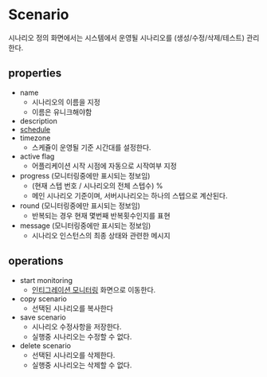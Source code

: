 # Scenario

시나리오 정의 화면에서는 시스템에서 운영될 시나리오를 (생성/수정/삭제/테스트) 관리한다.

## properties

- name
  - 시나리오의 이름을 지정
  - 이름은 유니크해야함
- description
- [schedule](./crontab-editor.md)
- timezone
  - 스케쥴이 운영될 기준 시간대를 설정한다.
- active flag
  - 어플리케이션 시작 시점에 자동으로 시작여부 지정
- progress (모니터링중에만 표시되는 정보임)
  - (현재 스텝 번호 / 시나리오의 전체 스텝수) %
  - 메인 시나리오 기준이며, 서버시나리오는 하나의 스텝으로 계산된다.
- round (모니터링중에만 표시되는 정보임)
  - 반복되는 경우 현재 몇번째 반복횟수인지를 표현
- message (모니터링중에만 표시되는 정보임)
  - 시나리오 인스턴스의 최종 상태와 관련한 메시지

## operations

- start monitoring
  - [인티그레이션 모니터링](./integration-monitor.md) 화면으로 이동한다.
- copy scenario
  - 선택된 시나리오를 복사한다
- save scenario
  - 시나리오 수정사항을 저장한다.
  - 실행중 시나리오는 수정할 수 없다.
- delete scenario
  - 선택된 시나리오를 삭제한다.
  - 실행중 시나리오는 삭제할 수 없다.

